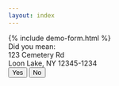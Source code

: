 ```yaml
---
layout: index
---
```

<div class="row">
    <div class="col-12">
        {% include demo-form.html %}
    </div>
</div>
<div class="row">
    <div class="col-12">
        Did you mean:<br />
        123 Cemetery Rd<br />
        Loon Lake, NY 12345-1234<br />
        <button class="btn" type="submit" value="Yes">Yes</button> <button class="btn" type="submit" value="No">No</button>
    </div>
</div>